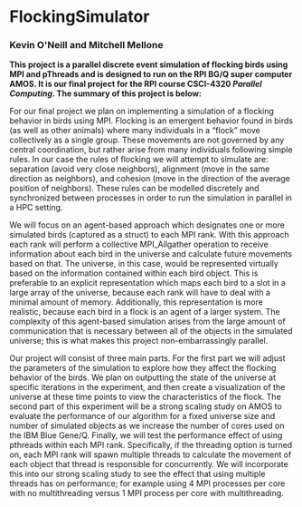 # FlockingSimulator
### Kevin O'Neill and Mitchell Mellone

**This project is a parallel discrete event simulation of flocking birds using MPI and pThreads and is designed to run on the RPI BG/Q super computer AMOS. It is our final project for the RPI course CSCI-4320 *Parallel Computing*. The summary of this project is below:**

For our final project we plan on implementing a simulation of a flocking behavior in birds using MPI. Flocking is an emergent behavior found in birds (as well as other animals) where many individuals in a “flock” move collectively as a single group. These movements are not governed by any central coordination, but rather arise from many individuals following simple rules. In our case the rules of flocking we will attempt to simulate are: separation (avoid very close neighbors), alignment (move in the same direction as neighbors), and cohesion (move in the direction of the average position of neighbors). These rules can be modelled discretely and synchronized between processes in order to run the simulation in parallel in a HPC setting.

We will focus on an agent-based approach which designates one or more simulated birds (captured as a struct) to each MPI rank. With this approach each rank will perform a collective MPI_Allgather operation to receive information about each bird in the universe and calculate future movements based on that. The universe, in this case, would be represented virtually based on the information contained within each bird object. This is preferable to an explicit representation which maps each bird to a slot in a large array of the universe, because each rank will have to deal with a minimal amount of memory. Additionally, this representation is more realistic, because each bird in a flock is an agent of a larger system. The complexity of this agent-based simulation arises from the large amount of communication that is necessary between all of the objects in the simulated universe; this is what makes this project non-embarrassingly parallel.

Our project will consist of three main parts. For the first part we will adjust the parameters of the simulation to explore how they affect the flocking behavior of the birds. We plan on outputting the state of the universe at specific iterations in the experiment, and then create a visualization of the universe at these time points to view the characteristics of the flock. The second part of this experiment will be a strong scaling study on AMOS to evaluate the performance of our algorithm for a fixed universe size and number of simulated objects as we increase the number of cores used on the IBM Blue Gene/Q. Finally,  we will test the performance effect of using pthreads within each MPI rank. Specifically, if the threading option is turned on, each MPI rank will spawn multiple threads to calculate the movement of each object that thread is responsible for concurrently. We will incorporate this into our strong scaling study to see the effect that using multiple threads has on performance; for example using 4 MPI processes per core with no multithreading versus 1 MPI process per core with multithreading.
